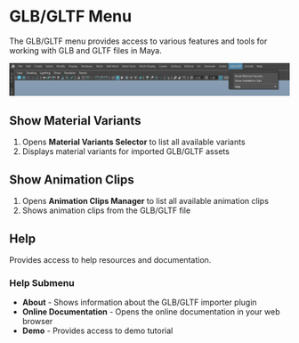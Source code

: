 # GLB/GLTF Menu

The GLB/GLTF menu provides access to various features and tools for working with GLB and GLTF files in Maya.

![Screenshot](img/image_glb_gltf_menu.png)

## Show Material Variants
1. Opens **Material Variants Selector** to list all available variants
2. Displays material variants for imported GLB/GLTF assets

## Show Animation Clips
1. Opens **Animation Clips Manager** to list all available animation clips
2. Shows animation clips from the GLB/GLTF file

## Help
Provides access to help resources and documentation.

### Help Submenu
- **About** - Shows information about the GLB/GLTF importer plugin
- **Online Documentation** - Opens the online documentation in your web browser
- **Demo** - Provides access to demo tutorial